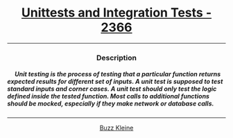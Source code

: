 # [<center>Unittests and Integration Tests - 2366</center>](https://intranet.hbtn.io/projects/2366)
 ---
 ### <center>Description</center> 
 ##### &emsp; Unit testing is the process of testing that a particular function returns expected results for different set of inputs. A unit test is supposed to test standard inputs and corner cases. A unit test should only test the logic defined inside the tested function. Most calls to additional functions should be mocked, especially if they make network or database calls.
 ---
 [<center>Buzz Kleine</center>](https://github.com/conkobar)
